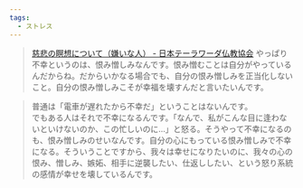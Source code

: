 ```yaml
---
tags:
  - ストレス
---
```

>[慈悲の瞑想について（嫌いな人） - 日本テーラワーダ仏教協会](https://j-theravada.com/dhamma/q&a/gimon53/)
>やっぱり不幸というのは、恨み憎しみなんです。恨み憎むことは自分がやっているんだからね。だからいかなる場合でも、自分の恨み憎しみを正当化しないこと。自分の恨み憎しみこそが幸福を壊すんだと言いたいんです。

>普通は「電車が遅れたから不幸だ」ということはないんです。  
でもある人はそれで不幸になるんです。「なんで、私がこんな目に逢わないといけないのか、この忙しいのに…」と怒る。そうやって不幸になるのも、恨み憎しみのせいなんです。自分の心にもっている恨み憎しみで不幸になる。そういうことですから、我々は幸せになりたいのに、我々の心の恨み、憎しみ、嫉妬、相手に逆襲したい、仕返ししたい、という怒り系統の感情が幸せを壊しているんです。

